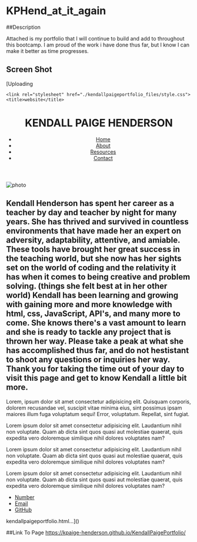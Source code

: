 # KPHend_at_it_again

##Description

Attached is my portfolio that I will continue to build and add to throughout this bootcamp. I am proud of the work i have done thus far, but I know I can make it better as time progresses.

## Screen Shot
[Uploading <!DOCTYPE html>
<!-- saved from url=(0076)http://127.0.0.1:5500/KendallPaigePortfolio/KendallPaigePortfolio/index.html -->
<html lang="en-us"><head><meta http-equiv="Content-Type" content="text/html; charset=UTF-8">
    
    <link rel="stylesheet" href="./kendallpaigeportfolio_files/style.css">
    <title>website</title>
</head>

<body>
    <header class="header">
        <h1 class="header_h1">KENDALL PAIGE HENDERSON</h1>
        <nav class="header_nav">
            <ul class="header_nav_ul">
                <li><a href="http://127.0.0.1:5500/KendallPaigePortfolio/KendallPaigePortfolio/index.html#">Home </a></li>
                <li><a href="http://127.0.0.1:5500/KendallPaigePortfolio/KendallPaigePortfolio/index.html#">About </a></li>
                <li><a href="http://127.0.0.1:5500/KendallPaigePortfolio/KendallPaigePortfolio/index.html#">Resources </a></li>
                <li><a href="http://127.0.0.1:5500/KendallPaigePortfolio/KendallPaigePortfolio/index.html#">Contact</a></li>
            </ul>
        </nav>
    </header>
    <main class="main">
        <img class="main_img" src="./kendallpaigeportfolio_files/IMG_1300.jpeg" alt="photo">
        <section>
            <h2> Kendall Henderson has spent her career as a teacher by day and teacher by night for many years. She has
                thrived and survived in countless environments that have made her an expert on adversity, adaptability,
                attentive, and amiable. These tools have brought her great success in the teaching world, but she now
                has her sights set on the world of coding and the relativity it has when it comes to being creative and
                problem solving. (things she felt best at in her other world) Kendall has been learning and growing with
                gaining more and more knowledge with html, css, JavaScript, API's, and many more to come. She knows
                there's a vast amount to learn and she is ready to tackle any project that is thrown her way. Please
                take a peak at what she has accomplished thus far, and do not hestistant to shoot any questions or
                inquiries her way. Thank you for taking the time out of your day to visit this page and get to know
                Kendall a little bit more.
            </h2>
        </section>
    </main>
    <div class="Resources">
        <p class="project_1">Lorem, ipsum dolor sit amet consectetur adipisicing elit. Quisquam corporis, dolorem recusandae vel, suscipit
        vitae minima eius, sint possimus ipsam maiores illum fuga voluptatum sequi! Error, voluptatum. Repellat, sint
        fugiat.
        </p>
        <p class="project_2">Lorem ipsum dolor sit amet consectetur adipisicing elit. Laudantium nihil non voluptate. Quam ab dicta sint quos
        quasi aut molestiae quaerat, quis expedita vero doloremque similique nihil dolores voluptates nam?
        </p>
        <p class="project_3">Lorem ipsum dolor sit amet consectetur adipisicing elit. Laudantium nihil non voluptate. Quam ab dicta sint quos
            quasi aut molestiae quaerat, quis expedita vero doloremque similique nihil dolores voluptates nam?
        </p>
        <p class="project_4">Lorem ipsum dolor sit amet consectetur adipisicing elit. Laudantium nihil non voluptate. Quam ab dicta sint quos
            quasi aut molestiae quaerat, quis expedita vero doloremque similique nihil dolores voluptates nam?
        </p>
    </div>
    
<footer class="footer">
    <ul class="contact">
        <li> <a href="http://127.0.0.1:5500/KendallPaigePortfolio/KendallPaigePortfolio/index.html#"> <src="8018796567">Number</src="8018796567"></a></li>
        <li> <a href="http://127.0.0.1:5500/KendallPaigePortfolio/KendallPaigePortfolio/Kpaige.henderson@gmail.com">Email</a></li>
        <li> <a href="https://github.com/kpaige-henderson">GitHub</a></li>
    </ul>

</footer>

<!-- Code injected by live-server -->
<script>
	// <![CDATA[  <-- For SVG support
	if ('WebSocket' in window) {
		(function () {
			function refreshCSS() {
				var sheets = [].slice.call(document.getElementsByTagName("link"));
				var head = document.getElementsByTagName("head")[0];
				for (var i = 0; i < sheets.length; ++i) {
					var elem = sheets[i];
					var parent = elem.parentElement || head;
					parent.removeChild(elem);
					var rel = elem.rel;
					if (elem.href && typeof rel != "string" || rel.length == 0 || rel.toLowerCase() == "stylesheet") {
						var url = elem.href.replace(/(&|\?)_cacheOverride=\d+/, '');
						elem.href = url + (url.indexOf('?') >= 0 ? '&' : '?') + '_cacheOverride=' + (new Date().valueOf());
					}
					parent.appendChild(elem);
				}
			}
			var protocol = window.location.protocol === 'http:' ? 'ws://' : 'wss://';
			var address = protocol + window.location.host + window.location.pathname + '/ws';
			var socket = new WebSocket(address);
			socket.onmessage = function (msg) {
				if (msg.data == 'reload') window.location.reload();
				else if (msg.data == 'refreshcss') refreshCSS();
			};
			if (sessionStorage && !sessionStorage.getItem('IsThisFirstTime_Log_From_LiveServer')) {
				console.log('Live reload enabled.');
				sessionStorage.setItem('IsThisFirstTime_Log_From_LiveServer', true);
			}
		})();
	}
	else {
		console.error('Upgrade your browser. This Browser is NOT supported WebSocket for Live-Reloading.');
	}
	// ]]>
</script>
</body></html>kendallpaigeportfolio.html…]()

##Link To Page
https://kpaige-henderson.github.io/KendallPaigePortfolio/


